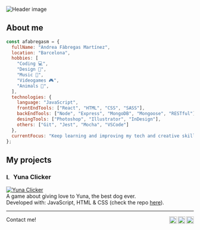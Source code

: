 ![Header image](https://i.imgur.com/KnB2RgT.png)

## About me

```javascript
const afabregasm = {
  fullName: "Andrea Fàbregas Martínez",
  location: "Barcelona",
  hobbies: [
    "Coding 💻",
    "Design 🎨",
    "Music 🎸",
    "Videogames 🎮",
    "Animals 🐶",
  ],
  technologies: {
    language: "JavaScript",
    frontEndTools: ["React", "HTML", "CSS", "SASS"],
    backEndTools: ["Node", "Express", "MongoDB", "Mongoose", "RESTful"],
    desingTools: ["Photoshop", "Illustrator", "InDesign"],
    others: ["Git", "Jest", "Mocha", "VSCode"]
  },
  currentFocus: "Keep learning and improving my tech and creative skills.",
};
```

## My projects

### <img width="15px" src="https://i.imgur.com/uxdcz8G.png" alt="Love" /> Yuna Clicker

<a href="https://afabregasm.github.io/yuna-clicker/"><img src="https://i.imgur.com/xTeesbb.png" alt="Yuna Clicker" /></a><br />
A game about giving love to Yuna, the best dog ever.<br />
Developed with: JavaScript, HTML & CSS (check the repo <a href="https://github.com/afabregasm/yuna-clicker">here</a>).

---

Contact me!
<a href="behance.net/afabregasm"><img align="right" width="20px" src="https://simpleicons.now.sh/behance/495f7e" alt="Andrea's Behance" /></a>
<a href="linkedin.com/in/afabregasm"><img align="right" width="20px" src="https://simpleicons.now.sh/linkedin/495f7e" alt="Andrea's LinkedIn" /></a>
<a href="mailto:contact@afabregasm.com"><img align="right" width="20px" src="https://simpleicons.now.sh/maildotru/495f7e" alt="Andrea's Facebook" /></a>
